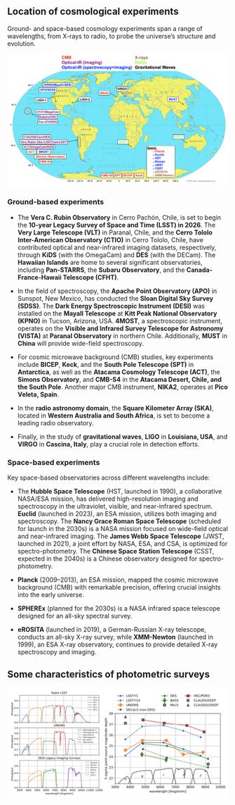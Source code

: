 ## Location of cosmological experiments
Ground- and space-based cosmology experiments span a range of wavelengths, from X-rays to radio, to probe the universe’s structure and evolution.

[![Small Image](https://raw.githubusercontent.com/payerne/payerne.github.io/main/docs/images/cosmo_experiment_map.png)]()

### Ground-based experiments

- The **Vera C. Rubin Observatory** in Cerro Pachón, Chile, is set to begin the **10-year Legacy Survey of Space and Time (LSST) in 2026**. The **Very Large Telescope (VLT)** in Paranal, Chile, and the **Cerro Tololo Inter-American Observatory (CTIO)** in Cerro Tololo, Chile, have contributed optical and near-infrared imaging datasets, respectively, through **KiDS** (with the OmegaCam) and **DES** (with the DECam). The **Hawaiian Islands** are home to several significant observatories, including **Pan-STARRS**, the **Subaru Observatory**, and the **Canada-France-Hawaii Telescope (CFHT)**.  

- In the field of spectroscopy, the **Apache Point Observatory (APO)** in Sunspot, New Mexico, has conducted the **Sloan Digital Sky Survey (SDSS)**. The **Dark Energy Spectroscopic Instrument (DESI)** was installed on the **Mayall Telescope** at **Kitt Peak National Observatory (KPNO)** in Tucson, Arizona, USA. **4MOST**, a spectroscopic instrument, operates on the **Visible and Infrared Survey Telescope for Astronomy (VISTA)** at **Paranal Observatory** in northern Chile. Additionally, **MUST** in **China** will provide wide-field spectroscopy.  

- For cosmic microwave background (CMB) studies, key experiments include **BICEP**, **Keck**, and the **South Pole Telescope (SPT)** in **Antarctica**, as well as the **Atacama Cosmology Telescope (ACT)**, the **Simons Observatory**, and **CMB-S4** in the **Atacama Desert, Chile, and the South Pole**. Another major CMB instrument, **NIKA2**, operates at **Pico Veleta, Spain**.  

- In the **radio astronomy domain**, the **Square Kilometer Array (SKA)**, located in **Western Australia and South Africa**, is set to become a leading radio observatory.  

- Finally, in the study of **gravitational waves**, **LIGO** in **Louisiana, USA**, and **VIRGO** in **Cascina, Italy**, play a crucial role in detection efforts.

### Space-based experiments

Key space-based observatories across different wavelengths include:  

- The **Hubble Space Telescope** (HST, launched in 1990), a collaborative NASA/ESA mission, has delivered high-resolution imaging and spectroscopy in the ultraviolet, visible, and near-infrared spectrum. **Euclid** (launched in 2023), an ESA mission, utilizes both imaging and spectroscopy. The **Nancy Grace Roman Space Telescope** (scheduled for launch in the 2030s) is a NASA mission focused on wide-field optical and near-infrared imaging. The **James Webb Space Telescope** (JWST, launched in 2021), a joint effort by NASA, ESA, and CSA, is optimized for spectro-photometry. The **Chinese Space Station Telescope** (CSST, expected in the 2040s) is a Chinese observatory designed for spectro-photometry.  

- **Planck** (2009–2013), an ESA mission, mapped the cosmic microwave background (CMB) with remarkable precision, offering crucial insights into the early universe.  

- **SPHEREx** (planned for the 2030s) is a NASA infrared space telescope designed for an all-sky spectral survey.  

- **eROSITA** (launched in 2019), a German-Russian X-ray telescope, conducts an all-sky X-ray survey, while **XMM-Newton** (launched in 1999), an ESA X-ray observatory, continues to provide detailed X-ray spectroscopy and imaging.

## Some characteristics of photometric surveys

[![Small Image](https://raw.githubusercontent.com/payerne/payerne.github.io/main/docs/images/filters_magnitude_depth.png)]()
